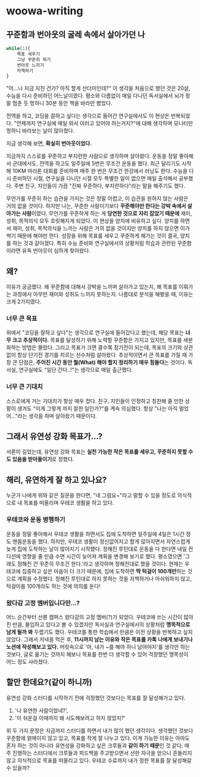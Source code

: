 # woowa-writing

## 꾸준함과 번아웃의 굴레 속에서 살아가던 나

```js
while(1){
    목표 세우기
    그냥 꾸준히 하기
    번아웃 느끼기
    자책하기
}
```

"어...나 지금 지친 건가? 아직 할게 산더미인데?" 이 생각을 처음으로 했던 것은 20살, 수능을 다시 준비하던 어느날이였다. 평소와 다름없이 매일 다니던 독서실에서 뇌가 정말 멈춘 듯 멍하니 30분 동안 책을 바라만 봤었다.

전역을 하고, 코딩을 잘하고 싶다는 생각으로 들어간 연구실에서도 이 현상은 반복되었다. "언제까지 연구실에 매일 와서 이러고 있어야 하는거지?"에 대해 생각하며 모니터만 멍하니 바라보는 날이 많아졌다.

지금 생각해 보면, **확실히 번아웃이었다.**

지금까지 스스로를 꾸준하고 부지런한 사람으로 생각하며 살아왔다. 운동을 정말 좋아해서 군대에서도, 전역을 하고도 일주일에 5번은 무조건 운동을 했다. 최근 달리기도 시작해 10KM 마라톤 대회를 준비하며 매주 한 번은 무조건 한강에서 러닝도 한다. 수능을 다시 준비하던 시절, 연구실을 다니던 시절 모두 특별한 일이 없으면 매일 출석해서 공부했다. 주변 친구, 지인들이 가끔 "진짜 꾸준하다, 부지런하다"라는 말을 해주기도 했다.

무언가를 꾸준히 하는 습관을 가지는 것은 정말 어렵고, 이 습관을 원하지 않는 사람은 거의 없을 것이다. 하지만 나는, 꾸준한 사람이기보다 **꾸준해야만 한다는 강박 속에서 살아가는 사람**이였다. 무언가를 꾸준하게 하는 게 **당연한 것으로 자리 잡았기 때문에** 재미, 성취, 목적의식 모두 흐릿해지게 되었다. 이 현상을 양치에 비유하고 싶다. 양치를 하면서 재미, 성취, 목적의식을 느끼는 사람은 거의 없을 것이지만 양치를 하지 않으면 이가 썩기 때문에 해야만 한다. 성장을 위해 목표를 세우고 꾸준하게 해가는 것이 결국, 양치를 하는 것과 같아졌다. 특히 수능 준비와 연구실에서의 상황처럼 학습과 관련된 꾸준함이라면 유독 번아웃이 심하게 찾아왔다.

## 왜?

이유가 궁금했다. 왜 꾸준함에 대해서 강박을 느끼며 살아가고 있는지, 왜 목표를 이뤄가는 과정에서 아무런 재미와 성취도 느끼지 못하는지. 나름대로 분석을 해봤을 때, 이유는 크게 2가지였다.

### 너무 큰 목표

위에서 "코딩을 잘하고 싶다"는 생각으로 연구실에 들어갔다고 했는데, 해당 목표는 **너무 크고 추상적이다.** 목표를 달성하기 위해 노력할 꾸준함은 가지고 있지만, 목표를 세분화하는 방법은 몰랐다. 그리고 목표가 크면 클수록 장기전이 되는데, 목표의 크기와 상관없이 항상 단기전 경기를 치르는 선수처럼 살아왔다. 추상적이면서 큰 목표를 가질 때 가장 큰 단점은, **주어진 시간 동안 뭘(What) 해야 할지 정리하기 매우 힘들다**는 것이다. 독서실, 연구실에도 "일단 간다..!"는 생각으로 매일 출근했다.

### 너무 큰 기대치

스스로에게 거는 기대치가 항상 매우 컸다. 친구, 지인들이 인정하고 칭찬해 줄 만한 상황이 생겨도 "이게 그렇게 까지 잘한 일인가?"를 계속 의심했다. 항상 "나는 아직 멀었어..."라는 생각을 하며 살아왔기 때문이다.

## 그래서 유연성 강화 목표가...?

서론이 길었는데, 유연성 강화 목표는 **실천 가능한 작은 목표를 세우고, 꾸준하지 못할 수도 있음을 받아들이기**로 정했다.

## 해리, 유연하게 잘 하고 있나요?

누군가 나에게 위와 같은 질문을 한다면, "네 그럼요~"라고 말할 수 있을 정도로 의식적으로 내 목표를 떠올리며 우테코 생활을 하고 있다.

### 우테코와 운동 병행하기

운동을 정말 좋아해서 우테코 생활을 하면서도 집에 도착하면 일주일에 4일은 1시간 정도 맨몸운동을 했다. 하지만, 우테코 생활이 정신없어지고 할게 많아지면서 자연스럽게 늦게 집에 도착하는 날이 많아지기 시작했다. 정해진 루틴대로 운동을 다 한다면 내일 컨디션에 영향을 줄 만큼 수면 시간이 늦어져 계획을 변경해 보기로 했다. 평소였으면 '그래도 정해진 건 꾸준히 무조건 한다.'라고 생각하며 정해진대로 했을 것이다. 현재는 우테코에 집중하고 싶은 마음이 더 크기 때문에, 집에 도착하면 **딱 턱걸이 100개만**하는 것으로 계획을 수정했다. 정해진 루틴대로 하지 못하는 것을 자책하거나 아쉬워하지 않고, 턱걸이를 100개라도 하는 것에 의의를 둔다!

### 왔다감 고정 멤버입니다만...?

어느 순간부터 선릉 캠퍼스 왔다감의 고정 멤버(?)가 되었다. 우테코에 쓰는 시간이 많아진 만큼, 몰입하고 있다고 볼 수 있겠지만 독서실과 연구실에서의 상황처럼 **맹목적으로 남게 될까 봐** 두렵기도 했다. 우테코를 통한 학습에서 만큼은 이전 상황을 반복하고 싶지 않았다. 그래서 저녁을 먹은 후, **11시까지 남는 이유와 작은 목표를 카톡 나에게 보내기나 노션에 작성해보고 있다.** 머릿속으로 '아, 내가 ~를 해야 하니 남아야지'를 생각만 하는 것보다, 글로 옮기는 것까지 해보니 목표를 한번 더 생각할 수 있어 걱정했던 맹목성이 어느 정도 사라졌다.

## 할만 한데요?(같이 하니까)

유연성 강화 스터디를 시작하기 전에 걱정했던 것보다는 목표를 잘 달성해가고 있다.

1. '나 유연한 사람이었네?',
2. '이 쉬운걸 이때까지 왜 시도해보려고 하지 않았지?'

위 두 가지 문장은 지금까지 스터디를 하면서 내가 많이 했던 생각이다. 생각했던 것보다 꾸준함에 얽매이지 않고 있고, 목표를 작게 잘 나누고 있다. 이게 가능한 이유는 아마도 혼자 하는 것이 아니라 유연성을 강화하고 싶은 크루들과 **같이 하기 때문**인 것 같다. 매주 진행하는 스터디에서 크루들과 피드백을 주고받으면서 선한 자극을 얻으니 흔들리지 않고 의식적으로 목표를 떠올리고 있다. 우테코 수료까지 내가 정한 목표를 잘 달성해갈 수 있을까?
